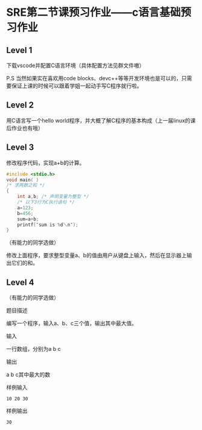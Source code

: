 # SRE第二节课预习作业——c语言基础预习作业

## Level 1

下载vscode并配置C语言环境（具体配置方法见群文件嗷）

P.S 当然如果实在喜欢用code blocks、devc++等等开发环境也是可以的，只需要保证上课的时候可以跟着学姐一起动手写C程序就行啦。

## Level 2

用C语言写一个hello world程序，并大概了解C程序的基本构成（上一届linux的课后作业也有哦）

## Level 3

修改程序代码，实现a+b的计算。

```c
#include <stdio.h>
void main( )
/* 求两数之和 */
{ 
    int a,b; /* 声明变量为整型 */ 
    /* 以下3行为C执行语句 */ 
    a=123; 
    b=456; 
    sum=a+b; 
    printf(″sum is %d＼n″);
}
```

（有能力的同学选做）

修改上面程序，要求整型变量a、b的值由用户从键盘上输入，然后在显示器上输出它们的和。

## Level 4

（有能力的同学选做）

题目描述

编写一个程序，输入a、b、c三个值，输出其中最大值。

输入

一行数组，分别为a b c

输出

a b c其中最大的数

样例输入

```
10 20 30
```

样例输出

```
30
```